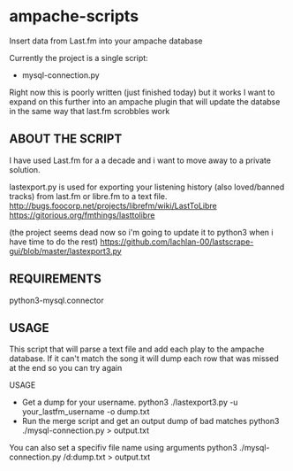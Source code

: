 # ampache-scripts
Insert data from Last.fm into your ampache database

Currently the project is a single script:
 * mysql-connection.py

Right now this is poorly written (just finished today) but it works
I want to expand on this further into an ampache plugin that will update the databse in the same way that last.fm scrobbles work


ABOUT THE SCRIPT
----------------
I have used Last.fm for a a decade and i want to move away to a private solution.

lastexport.py is used for exporting your listening history (also loved/banned tracks) from last.fm or libre.fm to a text file.
http://bugs.foocorp.net/projects/librefm/wiki/LastToLibre
https://gitorious.org/fmthings/lasttolibre

(the project seems dead now so i'm going to update it to python3 when i have time to do the rest)
https://github.com/lachlan-00/lastscrape-gui/blob/master/lastexport3.py


REQUIREMENTS
------------

python3-mysql.connector


USAGE
-----
This script that will parse a text file and add each play to the ampache database.
If it can't match the song it will dump each row that was missed at the end so you can try again

USAGE
 * Get a dump for your username.
     python3 ./lastexport3.py -u your_lastfm_username -o dump.txt
 * Run the merge script and get an output dump of bad matches
    python3 ./mysql-connection.py > output.txt

You can also set a specifiv file name using arguments
    python3 ./mysql-connection.py /d:dump.txt > output.txt
